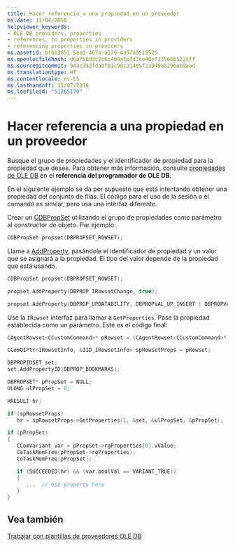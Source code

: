 ```yaml
---
title: Hacer referencia a una propiedad en un proveedor
ms.date: 11/04/2016
helpviewer_keywords:
- OLE DB providers, properties
- references, to properties in providers
- referencing properties in providers
ms.assetid: bfbb3851-5eed-467a-a179-4a97a9515525
ms.openlocfilehash: d6a750d3c2c6c409a1b7d3ce40ef13566b522cff
ms.sourcegitcommit: 943c792fdabf01c98c31465f23949a829eab9aad
ms.translationtype: HT
ms.contentlocale: es-ES
ms.lasthandoff: 11/07/2018
ms.locfileid: "51265170"
---
```

# <a name="referencing-a-property-in-your-provider"></a>Hacer referencia a una propiedad en un proveedor

Busque el grupo de propiedades y el identificador de propiedad para la propiedad que desee. Para obtener más información, consulte [propiedades de OLE DB](/previous-versions/windows/desktop/ms722734) en el **referencia del programador de OLE DB**.

En el siguiente ejemplo se da por supuesto que está intentando obtener una propiedad del conjunto de filas. El código para el uso de la sesión o el comando es similar, pero usa una interfaz diferente.

Crear un [CDBPropSet](../../data/oledb/cdbpropset-class.md) utilizando el grupo de propiedades como parámetro al constructor de objeto. Por ejemplo:

```cpp
CDBPropSet propset(DBPROPSET_ROWSET);
```

Llame a [AddProperty](../../data/oledb/cdbpropset-addproperty.md), pasándole el identificador de propiedad y un valor que se asignará a la propiedad. El tipo del valor depende de la propiedad que está usando.

```cpp
CDBPropSet propset(DBPROPSET_ROWSET);

propset.AddProperty(DBPROP_IRowsetChange, true);

propset.AddProperty(DBPROP_UPDATABILITY, DBPROPVAL_UP_INSERT | DBPROPVAL_UP_CHANGE | DBPROPVAL_UP_DELETE);
```

Use la `IRowset` interfaz para llamar a `GetProperties`. Pase la propiedad establecida como un parámetro. Este es el código final:

```cpp
CAgentRowset<CCustomCommand>* pRowset = (CAgentRowset<CCustomCommand>*) pThis;

CComQIPtr<IRowsetInfo, &IID_IRowsetInfo> spRowsetProps = pRowset;

DBPROPIDSET set;
set.AddPropertyID(DBPROP_BOOKMARKS);

DBPROPSET* pPropSet = NULL;
ULONG ulPropSet = 0;

HRESULT hr;

if (spRowsetProps)
   hr = spRowsetProps->GetProperties(1, &set, &ulPropSet, &pPropSet);

if (pPropSet)
{
   CComVariant var = pPropSet->rgProperties[0].vValue;
   CoTaskMemFree(pPropSet->rgProperties);
   CoTaskMemFree(pPropSet);

   if (SUCCEEDED(hr) && (var.boolVal == VARIANT_TRUE))
   {
      ...  // Use property here
   }
}
```

## <a name="see-also"></a>Vea también

[Trabajar con plantillas de proveedores OLE DB](../../data/oledb/working-with-ole-db-provider-templates.md)